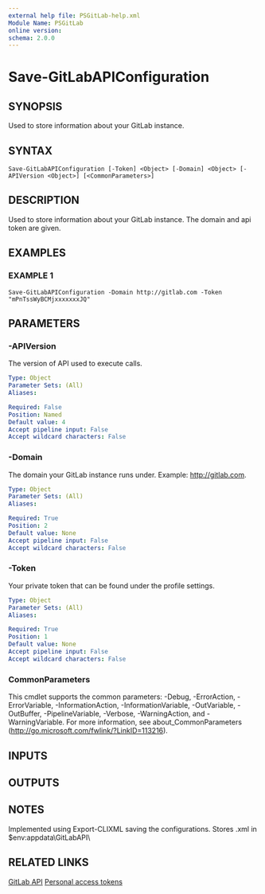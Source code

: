 ```yaml
---
external help file: PSGitLab-help.xml
Module Name: PSGitLab
online version:
schema: 2.0.0
---
```


# Save-GitLabAPIConfiguration

## SYNOPSIS
Used to store information about your GitLab instance.

## SYNTAX

```
Save-GitLabAPIConfiguration [-Token] <Object> [-Domain] <Object> [-APIVersion <Object>] [<CommonParameters>]
```

## DESCRIPTION
Used to store information about your GitLab instance.
The domain and api token are given.

## EXAMPLES

### EXAMPLE 1
```
Save-GitLabAPIConfiguration -Domain http://gitlab.com -Token "mPnTssWyBCMjxxxxxxxJQ"
```

## PARAMETERS

### -APIVersion
The version of API used to execute calls.

```yaml
Type: Object
Parameter Sets: (All)
Aliases:

Required: False
Position: Named
Default value: 4
Accept pipeline input: False
Accept wildcard characters: False
```

### -Domain
The domain your GitLab instance runs under.
Example: http://gitlab.com.

```yaml
Type: Object
Parameter Sets: (All)
Aliases:

Required: True
Position: 2
Default value: None
Accept pipeline input: False
Accept wildcard characters: False
```

### -Token
Your private token that can be found under the profile settings.

```yaml
Type: Object
Parameter Sets: (All)
Aliases:

Required: True
Position: 1
Default value: None
Accept pipeline input: False
Accept wildcard characters: False
```

### CommonParameters
This cmdlet supports the common parameters: -Debug, -ErrorAction, -ErrorVariable, -InformationAction, -InformationVariable, -OutVariable, -OutBuffer, -PipelineVariable, -Verbose, -WarningAction, and -WarningVariable. For more information, see about_CommonParameters (http://go.microsoft.com/fwlink/?LinkID=113216).

## INPUTS

## OUTPUTS

## NOTES
Implemented using Export-CLIXML saving the configurations.
Stores .xml in $env:appdata\GitLabAPI\

## RELATED LINKS

[GitLab API](https://docs.gitlab.com/ee/api/README.html)
[Personal access tokens](https://docs.gitlab.com/ee/user/profile/personal_access_tokens.html)
